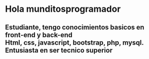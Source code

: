 <h1>Hola munditosprogramador</h1>

<h2>Estudiante, tengo conocimientos basicos en front-end y back-end <br>Html, css, javascript, bootstrap, php, mysql. <br>Entusiasta en ser tecnico superior</h2>

<!--
**thiaguitosprogramador/thiaguitosprogramador** is a ✨ _special_ ✨ repository because its `README.md` (this file) appears on your GitHub profile.

Here are some ideas to get you started:

- 🔭 I’m currently working on ...
- 🌱 I’m currently learning ...
- 👯 I’m looking to collaborate on ...
- 🤔 I’m looking for help with ...
- 💬 Ask me about ...
- 📫 How to reach me: ...
- 😄 Pronouns: ...
- ⚡ Fun fact: ...
-->

